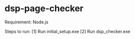 # dsp-page-checker

Requirement: Node.js

Steps to run:
[1] Run initial_setup.exe
[2] Run dsp_checker.exe 
